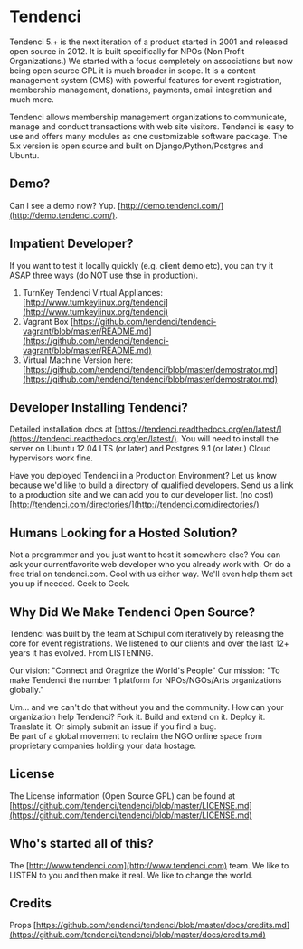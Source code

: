 # Tendenci

Tendenci 5.+ is the next iteration of a product started in 2001 and released open source in 2012. It is built specifically for NPOs (Non Profit Organizations.) We started with a focus completely on associations but now being open source GPL it is much broader in scope. 
It is a content management system (CMS) with powerful features for event registration, membership management, donations, payments, email integration and much more.

Tendenci allows membership management organizations to communicate, manage and conduct transactions with web site visitors. Tendenci is easy to use and offers many modules as one customizable software package. The 5.x version is open source and built on Django/Python/Postgres and Ubuntu.

## Demo?  

Can I see a demo now? Yup. [http://demo.tendenci.com/](http://demo.tendenci.com/).  

## Impatient Developer?  

If you want to test it locally quickly (e.g. client demo etc), you can try it ASAP three ways (do NOT use thse in production).  

1) TurnKey Tendenci Virtual Appliances: [http://www.turnkeylinux.org/tendenci](http://www.turnkeylinux.org/tendenci) 
2) Vagrant Box [https://github.com/tendenci/tendenci-vagrant/blob/master/README.md](https://github.com/tendenci/tendenci-vagrant/blob/master/README.md)  
3) Virtual Machine Version here: [https://github.com/tendenci/tendenci/blob/master/demostrator.md](https://github.com/tendenci/tendenci/blob/master/demostrator.md)  
 

## Developer Installing Tendenci?  

Detailed installation docs at [https://tendenci.readthedocs.org/en/latest/](https://tendenci.readthedocs.org/en/latest/). 
You will need to install the server on Ubuntu 12.04 LTS (or later) and Postgres 9.1 (or later.) Cloud hypervisors work fine.  

Have you deployed Tendenci in a Production Environment? Let us know because we'd like to build a directory of qualified developers. Send us a link to a production site and we can add you to our developer list. (no cost)  
[http://tendenci.com/directories/](http://tendenci.com/directories/)

## Humans Looking for a Hosted Solution?  

Not a programmer and you just want to host it somewhere else? You can ask your currentfavorite web developer who you already work with. Or do a free trial on tendenci.com. Cool with us either way. We'll even help them set you up if needed. Geek to Geek.  

## Why Did We Make Tendenci Open Source?  

Tendenci was built by the team at Schipul.com iteratively by releasing the core for event registrations. We listened to our clients and over the last 12+ years it has evolved. From LISTENING.  

Our vision: "Connect and Oragnize the World's People" 
Our mission: "To make Tendenci the number 1 platform for NPOs/NGOs/Arts organizations globally."  

Um... and we can't do that without you and the community. How can your organization help Tendenci? Fork it. Build and extend on it. Deploy it. Translate it. Or simply submit an issue if you find a bug.  
Be part of a global movement to reclaim the NGO online space from proprietary companies holding your data hostage.

## License

The License information (Open Source GPL) can be found at [https://github.com/tendenci/tendenci/blob/master/LICENSE.md](https://github.com/tendenci/tendenci/blob/master/LICENSE.md)

## Who's started all of this?

The [http://www.tendenci.com](http://www.tendenci.com) team. We like to LISTEN to you and then make it real. We like to change the world.

## Credits

Props [https://github.com/tendenci/tendenci/blob/master/docs/credits.md](https://github.com/tendenci/tendenci/blob/master/docs/credits.md)


